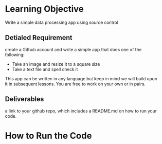 # Learning Objective
Write a simple data processing app using source control 

## Detialed Requirement
create a Github account and write a simple app that does one of the following:
  - Take an image and resize it to a square size
  - Take a text file and spell check it 

This app can be written in any language but keep in mind we will build upon it in subsequent lessons. You are free to work on your own or in pairs.

## Deliverables
a link to your github repo, which includes a README.md on how to run your code. 

# How to Run the Code
